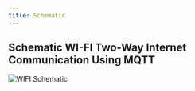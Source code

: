 ```yaml
---
title: Schematic
---
```


## Schematic WI-FI Two-Way Internet Communication Using MQTT

![WIFI Schematic](https://github.com/user-attachments/assets/a6b8af02-08ba-4052-b6d3-2ecb1c5638fe)

